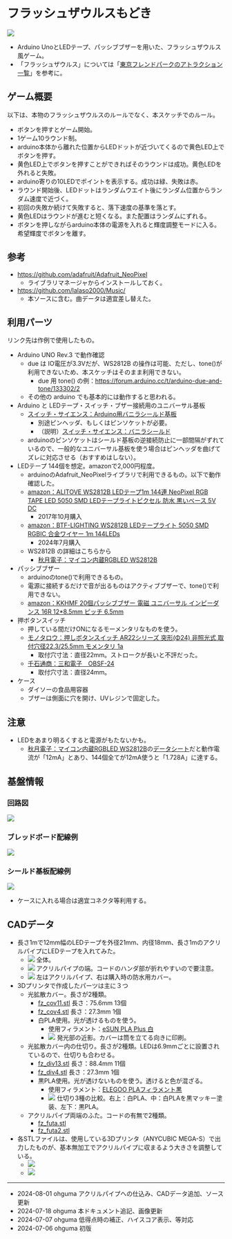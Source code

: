 # フラッシュザウルスもどき

<img src="./documents/photo202407.jpg">

- Arduino UnoとLEDテープ、パッシブブザーを用いた、フラッシュザウルス風ゲーム。
- 「フラッシュザウルス」については「[東京フレンドパークのアトラクション一覧](https://ja.wikipedia.org/wiki/%E6%9D%B1%E4%BA%AC%E3%83%95%E3%83%AC%E3%83%B3%E3%83%89%E3%83%91%E3%83%BC%E3%82%AF%E3%81%AE%E3%82%A2%E3%83%88%E3%83%A9%E3%82%AF%E3%82%B7%E3%83%A7%E3%83%B3%E4%B8%80%E8%A6%A7)」を参考に。

## ゲーム概要

以下は、本物のフラッシュザウルスのルールでなく、本スケッチでのルール。
+ ボタンを押すとゲーム開始。
+ 1ゲーム10ラウンド制。
+ arduino本体から離れた位置からLEDドットが近づいてくるので黄色LED上でボタンを押す。
+ 黄色LED上でボタンを押すことができればそのラウンドは成功。黄色LEDを外れると失敗。
+ arduino寄りの10LEDでポイントを表示する。成功は緑、失敗は赤。
+ ラウンド開始後、LEDドットはランダムウエイト後にランダム位置からランダム速度で近づく。
+ 初回の失敗か続けて失敗すると、落下速度の基準を落とす。
+ 黄色LEDはラウンドが進むと短くなる。また配置はランダムにずれる。
+ ボタンを押しながらarduino本体の電源を入れると輝度調整モードに入る。希望輝度でボタンを離す。

## 参考

- https://github.com/adafruit/Adafruit_NeoPixel
  - ライブラリマネージャからインストールしておく。
- https://github.com/lalaso2000/Music/
  - 本ソースに含む。曲データは適宜差し替えた。

## 利用パーツ

リンク先は作例で使用したもの。

+ Arduino UNO Rev.3 で動作確認
  - due は IO電圧が3.3Vだが、WS2812B の操作は可能、ただし、tone()が利用できないため、本スケッチはそのまま利用できない。
    - due 用 tone() の例：https://forum.arduino.cc/t/arduino-due-and-tone/133302/2
  - その他の arduino でも基本的には動作すると思われる。
+ Arduino と LEDテープ・スイッチ・ブザー接続用のユニバーサル基板
  - [スイッチ・サイエンス：Arduino用バニラシールド基板](https://www.switch-science.com/products/991)
    - 別途ピンヘッダ、もしくはピンソケットが必要。
    - （説明）[スイッチ・サイエンス：バニラシールド](https://trac.switch-science.com/wiki/VanillaShield)
  - arduinoのピンソケットはシールド基板の逆接続防止に一部間隔がずれているので、一般的なユニバーサル基板を使う場合はピンヘッダを曲げてズレに対応させる（おすすめはしない）。
+ LEDテープ 144個を想定。amazonで2,000円程度。
  - arduinoのAdafruit_NeoPixelライブラリで利用できるもの。以下で動作確認した。
  - [amazon：ALITOVE WS2812B LEDテープ1m 144連 NeoPixel RGB TAPE LED 5050 SMD LEDテープライトピクセル 防水 黒いベース 5V DC](https://www.amazon.co.jp/dp/B01MYT6JH9/)
    - 2017年10月購入
  - [amazon：BTF-LIGHTING WS2812B LEDテープライト 5050 SMD RGBIC 合金ワイヤー 1m 144LEDs](https://www.amazon.co.jp/dp/B088JTMSYY/)
    - 2024年7月購入
  - WS2812B の詳細はこちらから
    - [秋月電子：マイコン内蔵RGBLED WS2812B](https://akizukidenshi.com/catalog/g/g107915/)
+ パッシブブザー
  - arduinoのtone()で利用できるもの。
  - 電源に接続するだけで音が出るものはアクティブブザーで、tone()で利用できない。
  - [amazon：KKHMF 20個パッシブブザー 電磁 ユニバーサル インピーダンス 16R 12*8.5mm ピッチ 6.5mm](https://www.amazon.co.jp/gp/product/B08LB2GYD1/)
+ 押ボタンスイッチ
  - 押している間だけONになるモーメンタリなものを使う。
  - [モノタロウ：押しボタンスイッチ AR22シリーズ 突形(Φ24) 非照光式 取付穴径22.3/25.5mm モメンタリ 1a](https://www.monotaro.com/p/3492/4644/)
    - 取付穴寸法：直径22mm。ストロークが長いと不評だった。
  - [千石通商：三和電子　OBSF-24](https://www.sengoku.co.jp/mod/sgk_cart/detail.php?code=55AU-8ALR)
    - 取付穴寸法：直径24mm。
+ ケース
  - ダイソーの食品用容器
  - ブザーは側面に穴を開け、UVレジンで固定した。


## 注意
+ LEDをあまり明るくすると電源がもたないかも。
  -  [秋月電子：マイコン内蔵RGBLED WS2812B](https://akizukidenshi.com/catalog/g/g107915/)の[データシート](https://akizukidenshi.com/goodsaffix/WS2812B_20200225.pdff)だと動作電流が「12mA」とあり、144個全てが12mA使うと「1.728A」に達する。


## 基盤情報

### 回路図

<img src="./documents/schema202407.png">

### ブレッドボード配線例

<img src="./documents/breadboard202407.png">

### シールド基板配線例

<img src="./documents/pcb202407.png">

- ケースに入れる場合は適宜コネクタ等利用する。


## CADデータ

- 長さ1mで12mm幅のLEDテープを外径21mm、内径18mm、長さ1mのアクリルパイプにLEDテープを入れてみた。
  - <img src="./cad/IMG_5796.jpg"> 全体。
  - <img src="./cad/IMG_5797.jpg"> アクリルパイプの端。コードのハンダ部が折れやすいので要注意。
  - <img src="./cad/IMG_5805.jpg">  左はアクリルパイプ、右は購入時の防水用カバー。
- 3Dプリンタで作成したパーツは主に３つ
  - 光拡散カバー。長さが2種類。
    - [fz_cov11.stl](./cad/fz_cov11.stl) 長さ：75.6mm 13個
    - [fz_cov4.stl](./cad/fz_cov4.stl) 長さ：27.3mm 1個
    - 白PLA使用。光が透けるものを使う。
      - 使用フィラメント：[eSUN PLA Plus 白](https://www.amazon.co.jp/gp/product/B085TDK2KZ)
      - <img src="./cad/IMG_5834.jpg"> 発光部の近影。カバーは筒を立てる向きに印刷。
  - 光拡散カバー内の仕切り。長さが2種類。LEDは6.9mmごとに設置されているので、仕切りも合わせる。
    - [fz_div13.stl](./cad/fz_div13.stl)  長さ：88.4mm 11個
    - [fz_div4.stl](./cad/fz_div4.stl) 長さ：27.3mm 1個
    - 黒PLA使用。光が透けないものを使う。透けると色が混ざる。
      - 使用フィラメント：[ELEGOO PLAフィラメント黒](https://www.amazon.co.jp/dp/B0BM4DQHQH)
      - <img src="./cad/IMG_5773.jpg"> 仕切り3種の比較。右上：白PLA、中：白PLAを黒マッキー塗装、左下：黒PLA。
  - アクリルパイプ両端のふた。コードの有無で2種類。 
    - [fz_futa.stl](./cad/fz_futa.stl) 
    - [fz_futa2.stl](./cad/fz_futa2.stl)
- 各STLファイルは、使用している3Dプリンタ（ANYCUBIC MEGA-S）で出力したものが、基本無加工でアクリルパイプに収まるよう大きさを調整している。
  - <img src="./cad/bodys.png">
  - <img src="./cad/sketchs.png">


----

- 2024-08-01 ohguma アクリルパイプへの仕込み、CADデータ追加、ソース更新
- 2024-07-18 ohguma 本ドキュメント追記、画像更新
- 2024-07-07 ohguma 低得点時の補正、ハイスコア表示、等対応
- 2024-07-06 ohguma 初版